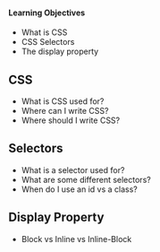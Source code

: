 #### Learning Objectives
-   What is CSS
-   CSS Selectors
-   The display property

## CSS
-   What is CSS used for?
-   Where can I write CSS?
-   Where should I write CSS?

## Selectors
-   What is a selector used for?
-   What are some different selectors?
-   When do I use an id vs a class?

## Display Property
-   Block vs Inline vs Inline-Block
